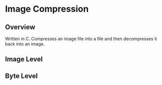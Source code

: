 # Image Compression

## Overview

Written in C. Compresses an image file into a file and then decompresses it back into an image.

## Image Level

## Byte Level